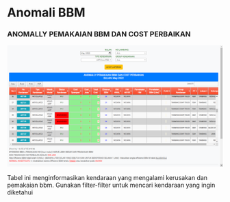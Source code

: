 # Anomali BBM

### ANOMALLY PEMAKAIAN BBM DAN COST PERBAIKAN

![](../../.gitbook/assets/ANOMALI.png)

Tabel ini menginformasikan kendaraan yang mengalami kerusakan dan pemakaian bbm. Gunakan filter-filter untuk mencari kendaraan yang ingin diketahui
